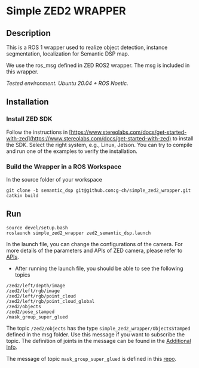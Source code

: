 # Simple ZED2 WRAPPER

## Description
This is a ROS 1 wrapper used to realize object detection, instance segmentation, localization for Semantic DSP map.

We use the ros_msg defined in ZED ROS2 wrapper. The msg is included in this wrapper.

<em>Tested environment. Ubuntu 20.04 + ROS Noetic.</em>


## Installation
### Install ZED SDK
Follow the instructions in [https://www.stereolabs.com/docs/get-started-with-zed](https://www.stereolabs.com/docs/get-started-with-zed) to install the SDK. Select the right system, e.g., Linux, Jetson. You can try to compile and run one of the examples to verify the installation.

### Build the Wrapper in a ROS Workspace
In the source folder of your workspace
```
git clone -b semantic_dsp git@github.com:g-ch/simple_zed2_wrapper.git
catkin build
```

## Run

```
source devel/setup.bash
roslaunch simple_zed2_wrapper zed2_semantic_dsp.launch 
```

In the launch file, you can change the configurations of the camera. For more details of the parameters and APIs of ZED camera, please refer to [APIs](https://www.stereolabs.com/docs/api).

- After running the launch file, you should be able to see the following topics
```
/zed2/left/depth/image
/zed2/left/rgb/image
/zed2/left/rgb/point_cloud
/zed2/left/rgb/point_cloud_global
/zed2/objects
/zed2/pose_stamped
/mask_group_super_glued
```

The topic ```/zed2/objects``` has the type ```simple_zed2_wrapper/ObjectsStamped``` defined in the msg folder. Use this message if you want to subscribe the topic. The definition of joints in the message can be found in the [Additional Info](#additional-info). 

The message of topic ```mask_group_super_glued``` is defined in this [repo](https://github.com/g-ch/mask_kpts_msgs).